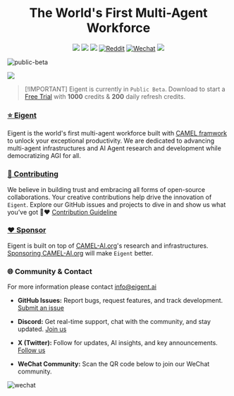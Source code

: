 <a name="readme-top"></a>

<div align="center">

# The World's First Multi-Agent Workforce

[![][discord-image]][discord-url]
[![][github-star]][eigent-github]
[![][social-x-shield]][social-x-link]
[![Reddit][reddit-image]][reddit-url]
[![Wechat][wechat-image]][wechat-url]
[![][sponsor-shield]][sponsor-link]

</div>


![public-beta](https://eigent-ai.github.io/.github/assets/banner.png)

![](https://eigent-ai.github.io/.github/assets/seperator.png)

> \[!IMPORTANT]
> Eigent is currently in `Public Beta`. Download to start a [Free Trial](https://www.eigent.ai) with **1000** credits & **200** daily refresh credits.




### [⭐ Eigent][eigent-github]

Eigent is the world's first multi-agent workforce built with [CAMEL framwork](camel-link) to unlock your exceptional productivity. We are dedicated to advancing multi-agent infrastructures and AI Agent research and development while democratizing AGI for all.


### [🤝 Contributing][contribution-link]

We believe in building trust and embracing all forms of open-source collaborations. Your creative contributions help drive the innovation of `Eigent`. Explore our GitHub issues and projects to dive in and show us what you’ve got 🤝❤️ [Contribution Guideline][contribution-link]

### [❤️ Sponsor][sponsor-link]

Eigent is built on top of [CAMEL-AI.org][camel-ai-org-github]'s research and infrastructures. [Sponsoring CAMEL-AI.org][sponsor-link] will make `Eigent` better.


### 🌐 Community & Contact
For more information please contact info@eigent.ai

- **GitHub Issues:** Report bugs, request features, and track development. [Submit an issue][github-issue-link]

- **Discord:** Get real-time support, chat with the community, and stay updated. [Join us](https://discord.camel-ai.org/)

- **X (Twitter):** Follow for updates, AI insights, and key announcements. [Follow us][social-x-link]

- **WeChat Community:** Scan the QR code below to join our WeChat community.

![wechat](https://eigent-ai.github.io/.github/assets/wechat.jpg)



<!-- LINK GROUP -->

[discord-url]: https://discord.camel-ai.org/
[discord-image]: https://img.shields.io/discord/1082486657678311454?logo=discord&labelColor=%20%235462eb&logoColor=%20%23f5f5f5&color=%20%235462eb

[eigent-github]: https://github.com/eigent-ai/eigent
[github-star]: https://img.shields.io/github/stars/eigent-ai?color=F5F4F0&labelColor=gray&style=plastic&logo=github
[camel-ai-org-github]: https://github.com/camel-ai

[eigent-github]: https://github.com/eigent-ai/eigent
[contribution-link]: https:/github.com/eigent-ai/eigent/blob/master/CONTRIBUTING.md

[social-x-link]: https://x.com/Eigent_AI
[social-x-shield]: https://img.shields.io/badge/-%40Eigent_AI-white?labelColor=gray&logo=x&logoColor=white&style=plastic

[reddit-url]: https://www.reddit.com/r/CamelAI/
[reddit-image]: https://img.shields.io/reddit/subreddit-subscribers/CamelAI?style=plastic&logo=reddit&label=r%2FCAMEL&labelColor=white

[wechat-url]: https://ghli.org/camel/wechat.png
[wechat-image]: https://img.shields.io/badge/WeChat-CamelAIOrg-brightgreen?logo=wechat&logoColor=white

[sponsor-link]: https://github.com/sponsors/camel-ai
[sponsor-shield]: https://img.shields.io/badge/-Sponsor%20CAMEL--AI-1d1d1d?logo=github&logoColor=white&style=plastic

[github-issue-link]: https://github.com/eigent-ai/eigent/issues

[eigent-cover]:https://eigent-ai.github.io/.github/assets/eigent.png
[eigentbot-cover]:https://eigent-ai.github.io/.github/assets/eigentbot.png
[matrix-cover]:https://eigent-ai.github.io/.github/assets/matrix.png
[eigent-website]:https://www.eigent.ai
[eigentbot-website]:https://bot.eigent.ai/
[matrix-website]:https://matrix.eigent.ai
[wechat-cover]:https://eigent-ai.github.io/.github/assets/wechat.jpg